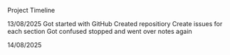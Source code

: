 Project Timeline 

13/08/2025
Got started with GitHub 
Created repositiory 
Create issues for each section
Got confused stopped and went over notes again


14/08/2025 


